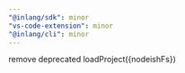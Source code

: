 ```yaml
---
"@inlang/sdk": minor
"vs-code-extension": minor
"@inlang/cli": minor
---
```


remove deprecated loadProject({nodeishFs})
